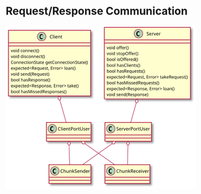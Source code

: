 # Request/Response Communication

![simple class diagram](diagrams/request_response_overview_class.svg)

